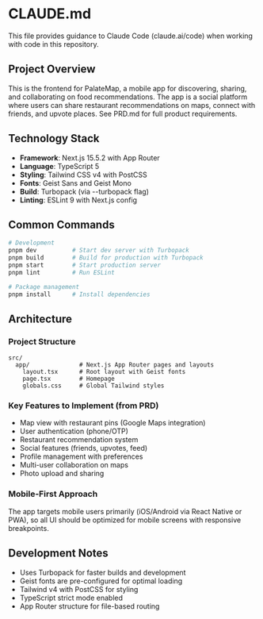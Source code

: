 # CLAUDE.md

This file provides guidance to Claude Code (claude.ai/code) when working with code in this repository.

## Project Overview

This is the frontend for PalateMap, a mobile app for discovering, sharing, and collaborating on food recommendations. The app is a social platform where users can share restaurant recommendations on maps, connect with friends, and upvote places. See PRD.md for full product requirements.

## Technology Stack

- **Framework**: Next.js 15.5.2 with App Router
- **Language**: TypeScript 5
- **Styling**: Tailwind CSS v4 with PostCSS
- **Fonts**: Geist Sans and Geist Mono
- **Build**: Turbopack (via --turbopack flag)
- **Linting**: ESLint 9 with Next.js config

## Common Commands

```bash
# Development
pnpm dev          # Start dev server with Turbopack
pnpm build        # Build for production with Turbopack  
pnpm start        # Start production server
pnpm lint         # Run ESLint

# Package management
pnpm install      # Install dependencies
```

## Architecture

### Project Structure
```
src/
  app/              # Next.js App Router pages and layouts
    layout.tsx      # Root layout with Geist fonts
    page.tsx        # Homepage 
    globals.css     # Global Tailwind styles
```

### Key Features to Implement (from PRD)
- Map view with restaurant pins (Google Maps integration)
- User authentication (phone/OTP)
- Restaurant recommendation system
- Social features (friends, upvotes, feed)
- Profile management with preferences
- Multi-user collaboration on maps
- Photo upload and sharing

### Mobile-First Approach
The app targets mobile users primarily (iOS/Android via React Native or PWA), so all UI should be optimized for mobile screens with responsive breakpoints.

## Development Notes

- Uses Turbopack for faster builds and development
- Geist fonts are pre-configured for optimal loading
- Tailwind v4 with PostCSS for styling
- TypeScript strict mode enabled
- App Router structure for file-based routing